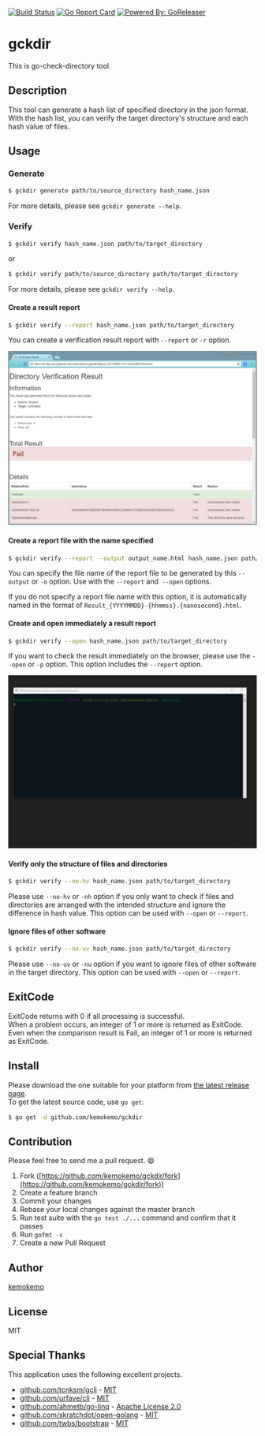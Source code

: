 [![Build Status](https://travis-ci.org/kemokemo/gckdir.svg?branch=master)](https://travis-ci.org/kemokemo/gckdir) [![Go Report Card](https://goreportcard.com/badge/github.com/kemokemo/gckdir)](https://goreportcard.com/report/github.com/kemokemo/gckdir) [![Powered By: GoReleaser](https://img.shields.io/badge/powered%20by-goreleaser-green.svg?style=flat-square)](https://github.com/goreleaser)

# gckdir

This is go-check-directory tool.

## Description

This tool can generate a hash list of specified directory in the json format.  
With the hash list, you can verify the target directory's structure and each hash value
of files.

## Usage

### Generate

```bash
$ gckdir generate path/to/source_directory hash_name.json
```

For more details, please see `gckdir generate --help`.

### Verify

```bash
$ gckdir verify hash_name.json path/to/target_directory
```
or
```bash
$ gckdir verify path/to/source_directory path/to/target_directory
```

For more details, please see `gckdir verify --help`.

#### Create a result report

```bash
$ gckdir verify --report hash_name.json path/to/target_directory
```

You can create a verification result report with `--report` or `-r` option.

![verification_report](./images/verification_report.png)

#### Create a report file with the name specified

```bash
$ gckdir verify --report --output output_name.html hash_name.json path/to/target_directory
```

You can specify the file name of the report file to be generated by this `--output` or
`-o` option. Use with the `--report` and` --open` options.

If you do not specify a report file name with this option, it is automatically named in the format of `Result_{YYYYMMDD}-{hhmmss}.{nanosecond}.html`.

#### Create and open immediately a result report

```bash
$ gckdir verify --open hash_name.json path/to/target_directory
```

If you want to check the result immediately on the browser, please use the `--open` or `-p` option. This option includes the `--report` option.

![open_animation](./images/open_animation.gif)

#### Verify only the structure of files and directories

```bash
$ gckdir verify --no-hv hash_name.json path/to/target_directory
```

Please use `--no-hv` or `-nh` option if you only want to check if files and directories are arranged with the intended structure and ignore the difference in hash value. This option can be used with `--open` or `--report`.

#### Ignore files of other software

```bash
$ gckdir verify --no-uv hash_name.json path/to/target_directory
```

Please use `--no-uv` or `-nu` option if you want to ignore files of other software in the target directory. This option can be used with `--open` or `--report`.

## ExitCode

ExitCode returns with 0 if all processing is successful.  
When a problem occurs, an integer of 1 or more is returned as ExitCode.  
Even when the comparison result is Fail, an integer of 1 or more is returned as ExitCode.

## Install

Please download the one suitable for your platform from [the latest release page](https://github.com/kemokemo/gckdir/releases/latest).  
To get the latest source code, use `go get`:

```bash
$ go get -d github.com/kemokemo/gckdir
```

## Contribution

Please feel free to send me a pull request. :smile:

1. Fork ([https://github.com/kemokemo/gckdir/fork](https://github.com/kemokemo/gckdir/fork))
1. Create a feature branch
1. Commit your changes
1. Rebase your local changes against the master branch
1. Run test suite with the `go test ./...` command and confirm that it passes
1. Run `gofmt -s`
1. Create a new Pull Request

## Author

[kemokemo](https://github.com/kemokemo)

## License

MIT

## Special Thanks

This application uses the following excellent projects.

* [github.com/tcnksm/gcli](https://github.com/tcnksm/gcli) - [MIT](https://github.com/tcnksm/gcli/blob/master/LICENSE)
* [github.com/urfave/cli](https://github.com/urfave/cli) - [MIT](https://github.com/urfave/cli/blob/master/LICENSE)
* [github.com/ahmetb/go-linq](https://github.com/ahmetb/go-linq) - [Apache License 2.0](https://github.com/ahmetb/go-linq/blob/master/LICENSE)
* [github.com/skratchdot/open-golang](https://github.com/skratchdot/open-golang) - [MIT](https://github.com/skratchdot/open-golang/blob/master/LICENSE-MIT)
* [github.com/twbs/bootstrap](https://github.com/twbs/bootstrap) - [MIT](https://github.com/twbs/bootstrap/blob/master/LICENSE)
